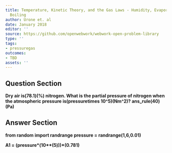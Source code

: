 ```yaml
---
title: Temperature, Kinetic Theory, and the Gas Laws - Humidity, Evaporation, and
  Boiling
author: Urone et. al
date: January 2018
editor: ''
source: https://github.com/openwebwork/webwork-open-problem-library
type: ''
tags:
- pressuregas
outcomes:
- TBD
assets: ''
---
```


## Question Section 

<b>
Dry air is(78.1)(%) nitrogen. What is the partial pressure of nitrogen when the atmospheric pressure is(pressuretimes 10^5)(Nm^2)?
ans_rule(40)(Pa)



## Answer Section

from random import randrange
pressure = randrange(1,6,0.01)

A1 = (pressure*(10**(5)))*(0.781)